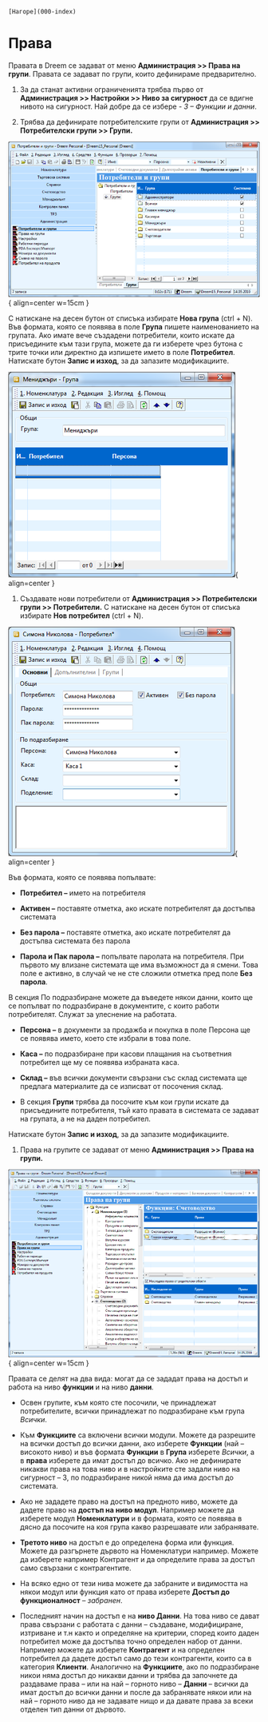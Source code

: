 ```{only} html
[Нагоре](000-index)
```

# Права

Правата в Dreem се задават от меню **Администрация \>\> Права на
групи**. Правата се задават по групи, които дефинираме
предварително.

1. За да станат активни ограниченията трябва първо от **Администрация \>\> Настройки \>\> Ниво за сигурност** да се вдигне нивото на сигурност. Най добре да се избере - *3 – Функции и данни*.

1. Трябва да дефинирате потребителските групи от **Администрация \>\> Потребителски групи \>\> Групи.** 

![](901-image46.png){ align=center w=15cm }

С натискане на десен бутон от списъка избирате **Нова група** (ctrl +
N). Във формата, която се появява в поле **Група** пишете наименованието
на групата. Ако имате вече създадени потребители, които искате да
присъедините към тази група, можете да ги изберете чрез бутона с
трите точки или директно да изпишете името в поле **Потребител**.
Натискате бутон **Запис и изход**, за да запазите модификациите.

![](902-image47.png){ align=center }

1. Създавате нови потребители от **Администрация \>\> Потребителски групи \>\> Потребители.** С натискане на десен бутон от списъка избирате **Нов потребител** (ctrl + N). 

![](903-image48.png){ align=center }

Във формата, която се появява попълвате:

 - **Потребител –** името на потребителя

 - **Активен –** поставяте отметка, ако искате потребителят да достъпва системата

 - **Без парола –** поставяте отметка, ако искате потребителят да достъпва системата без парола

 - **Парола и Пак парола –** попълвате паролата на потребителя. При първото му влизане системата ще има възможност да я смени. Това поле е активно, в случай че не сте сложили отметка пред поле **Без парола**.

В секция По подразбиране можете да въведете някои данни, които ще се
попълват по подразбиране в документите, с които работи потребителят.
Служат за улеснение на работата.

 - **Персона –** в документи за продажба и покупка в поле Персона ще се появява името, което сте избрали в това поле.

 - **Каса –** по подразбиране при касови плащания на съответния потребител ще му се появява избраната каса.

 - **Склад –** във всички документи свързани със склад системата ще предлага материалите да се изписват от посочения склад.

 - В секция **Групи** трябва да посочите към кои групи искате да присъедините потребителя, тъй като правата в системата се задават на групата, а не на даден потребител.

Натискате бутон **Запис и изход**, за да запазите модификациите.

1. Права на групите се задават от меню **Администрация \>\> Права на групи.**

![](904-image49.png){ align=center w=15cm }

Правата се делят на два вида: могат да се зададат права на достъп и
работа на ниво **функции** и на ниво **данни**.

 - Освен групите, към която сте посочили, че принадлежат потребителите, всички принадлежат по подразбиране към група *Всички*.

 - Към **Функциите** са включени всички модули. Можете да разрешите на всички достъп до всички данни, ако изберете **Функции** (най – високото ниво) и във формата **Функции** в **Група** изберете *Всички*, а в **права** изберете да имат достъп до всичко. Ако не дефинирате никакви права на това ниво и в настройките сте задали ниво на сигурност – 3, по подразбиране никой няма да има достъп до системата. 

 - Ако не зададете право на достъп на предното ниво, можете да дадете право на **достъп на ниво модул**. Например можете да изберете модул **Номенклатури** и в формата, която се появява в дясно да посочите на коя група какво разрешавате или забранявате.

 - **Третото ниво** на достъп е до определена форма или функция. Можете да разгърнете дървото на Номенклатури например. Можете да изберете например Контрагент и да определите права за достъп само свързани с контрагентите. 

 - На всяко едно от тези нива можете да забраните и видимостта на някои модул или функция като от права изберете **Достъп до функционалност** – *забранен*.

 - Последният начин на достъп е на **ниво Данни**. На това ниво се дават права свързани с работата с данни – създаване, модифициране, изтриване и т.н както и определяне на критерии, според които даден потребител може да достъпва точно определен набор от данни. Например можете да изберете **Контрагент** и на определен потребител да дадете достъп само до тези контрагенти, които са в категория **Клиенти**. Аналогично на **Функциите**, ако по подразбиране никои няма достъп до никакви данни и трябва да започнете да раздаваме права – или на най – горното ниво – **Данни** – всички да имат достъп до всички данни и после да забранявате някои или на най – горното ниво да не задавате нищо и да давате права за всеки отделен тип данни от дървото.
